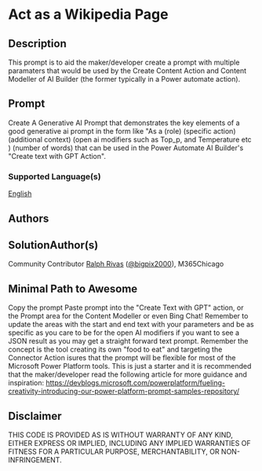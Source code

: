 # Act as a Wikipedia Page

## Description

This prompt is to aid the maker/developer create a prompt with multiple paramaters that would be used by the Create Content Action and Content Modeller of AI Builder (the former typically in a Power automate action). 

## Prompt

Create A Generative AI Prompt that demonstrates the key elements of a good generative ai prompt in the form like "As a (role) (specific action) (additional context) (open ai modifiers such as Top_p, and Temperature etc ) (number of words) that can be used in the Power Automate AI Builder's "Create text with GPT Action".   


### Supported Language(s)

[English](.en-usprompt.md)

## Authors

SolutionAuthor(s)
-----------------
Community Contributor  [Ralph Rivas](httpsgithub.bigpix2000) ([@bigpix2000](httpstwitter.bigpix2000)), M365Chicago

## Minimal Path to Awesome

 Copy the prompt
 Paste prompt into the "Create Text with GPT" action, or the Prompt area for the Content Modeller or even Bing Chat!  Remember to update the areas with the start and end text with your parameters and be as specific as you care to be for the open AI modifiers if you want to see a JSON result as you may get a straight forward text prompt. Remember the concept is the tool creating its own "food to eat" and targeting the Connector Action isures that the prompt will be flexible for most of the Microsoft Power Platform tools.
 This is just a starter and it is recommended that the maker/developer read the following article for more guidance and inspiration:  https://devblogs.microsoft.com/powerplatform/fueling-creativity-introducing-our-power-platform-prompt-samples-repository/

## Disclaimer

THIS CODE IS PROVIDED AS IS WITHOUT WARRANTY OF ANY KIND, EITHER EXPRESS OR IMPLIED, INCLUDING ANY IMPLIED WARRANTIES OF FITNESS FOR A PARTICULAR PURPOSE, MERCHANTABILITY, OR NON-INFRINGEMENT.
